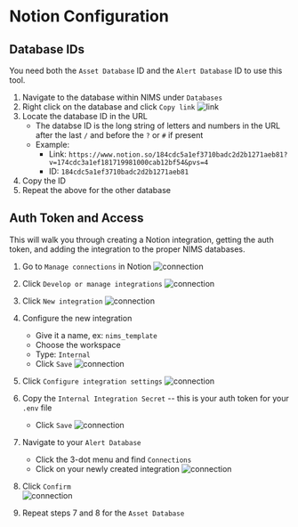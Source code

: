  # Notion Configuration
 
 ## Database IDs

You need both the `Asset Database` ID and the `Alert Database` ID to use this tool.

1. Navigate to the database within NIMS under `Databases`
2. Right click on the database and click `Copy link`
    ![link](./screenshots/link.png)
3. Locate the database ID in the URL
    * The databse ID is the long string of letters and numbers in the URL after the last `/` and before the `?` or `#` if present
    * Example: 
        * Link: `https://www.notion.so/184cdc5a1ef3710badc2d2b1271aeb81?v=174cdc3a1ef181719981000cab12bf54&pvs=4`
        * ID: `184cdc5a1ef3710badc2d2b1271aeb81`
4. Copy the ID 
5. Repeat the above for the other database

 ## Auth Token and Access

This will walk you through creating a Notion integration, getting the auth token, and adding the integration to the proper NIMS databases.

1. Go to `Manage connections` in Notion
    ![connection](./screenshots/connection.png)

2. Click `Develop or manage integrations`
    ![connection](./screenshots/manage.png)

3. Click `New integration`
    ![connection](./screenshots/new.png)

4. Configure the new integration
    * Give it a name, ex: `nims_template`
    * Choose the workspace
    * Type: `Internal`
    * Click `Save`
    ![connection](./screenshots/integration.png)

5. Click `Configure integration settings`
    ![connection](./screenshots/configure.png)

6. Copy the `Internal Integration Secret` -- this is your auth token for your `.env` file
    * Click `Save`
     ![connection](./screenshots/token.png)

7. Navigate to your `Alert Database`
    * Click the 3-dot menu and find `Connections`
    * Click on your newly created integration
    ![connection](./screenshots/alerts.png)

8. Click `Confirm`  
    ![connection](./screenshots/confirm.png)

9. Repeat steps 7 and 8 for the `Asset Database`